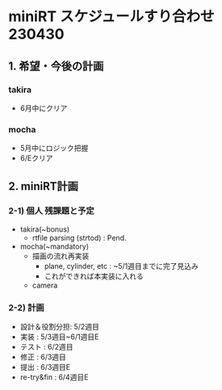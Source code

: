 # miniRT スケジュールすり合わせ 230430

## 1. 希望・今後の計画
### takira
* 6月中にクリア

### mocha
* 5月中にロジック把握
* 6/Eクリア


## 2. miniRT計画
### 2-1) 個人 残課題と予定
* takira(~bonus)
  - rtfile parsing (strtod) : Pend.
* mocha(~mandatory)
  - 描画の流れ再実装
    - plane, cylinder, etc  : ~5/1週目までに完了見込み
    - これができれば本実装に入れる
  - camera


### 2-2) 計画
* 設計＆役割分担: 5/2週目
* 実装        : 5/3週目~6/1週目E
* テスト       : 6/2週目
* 修正        : 6/3週目
* 提出        : 6/3週目E
* re-try&fin : 6/4週目E
